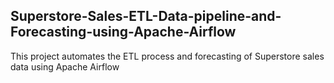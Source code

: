 ## Superstore-Sales-ETL-Data-pipeline-and-Forecasting-using-Apache-Airflow
This project automates the ETL process and forecasting of Superstore sales data using Apache Airflow
